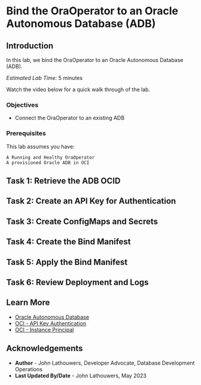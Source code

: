 # Bind the OraOperator to an Oracle Autonomous Database (ADB)

## Introduction

In this lab, we bind the OraOperator to an Oracle Autonomous Database (ADB).

*Estimated Lab Time:* 5 minutes

Watch the video below for a quick walk through of the lab.
[](youtube:zNKxJjkq0Pw)

### Objectives

* Connect the OraOperator to an existing ADB

### Prerequisites

This lab assumes you have:

    A Running and Healthy OraOperator
    A provisioned Oracle ADB in OCI

## Task 1: Retrieve the ADB OCID

## Task 2: Create an API Key for Authentication

## Task 3: Create ConfigMaps and Secrets

## Task 4: Create the Bind Manifest

## Task 5: Apply the Bind Manifest

## Task 6: Review Deployment and Logs

## Learn More

* [Oracle Autonomous Database](https://www.oracle.com/uk/autonomous-database/)
* [OCI - API Key Authentication](https://docs.oracle.com/en-us/iaas/Content/API/Concepts/apisigningkey.htm)
* [OCI - Instance Principal](https://docs.oracle.com/en-us/iaas/Content/Identity/Tasks/callingservicesfrominstances.htm)

## Acknowledgements

* **Author** - John Lathouwers, Developer Advocate, Database Development Operations
* **Last Updated By/Date** - John Lathouwers, May 2023

